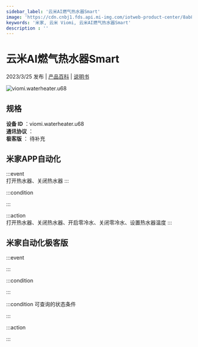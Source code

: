```yaml
---
sidebar_label: '云米AI燃气热水器Smart'
image: 'https://cdn.cnbj1.fds.api.mi-img.com/iotweb-product-center/8ab834a44f1bb404e0eb01d96434d850_1677568305890.png?GalaxyAccessKeyId=AKVGLQWBOVIRQ3XLEW&Expires=9223372036854775807&Signature=v5Lnu3WRLw4Lt98gP6891GWF3ng='
keywords: '米家, 云米 Viomi, 云米AI燃气热水器Smart'
description : ''
---
```

# 云米AI燃气热水器Smart

2023/3/25 发布 | [产品百科](https://home.mi.com/webapp/content/baike/product/index.html?model=viomi.waterheater.u68/) | [说明书](https://home.mi.com/views/introduction.html?model=viomi.waterheater.u68&region=cn)

![viomi.waterheater.u68](https://cdn.cnbj1.fds.api.mi-img.com/iotweb-product-center/8ab834a44f1bb404e0eb01d96434d850_1677568305890.png?GalaxyAccessKeyId=AKVGLQWBOVIRQ3XLEW&Expires=9223372036854775807&Signature=v5Lnu3WRLw4Lt98gP6891GWF3ng=)

## 规格  
> 
**设备 ID** ：viomi.waterheater.u68  
**通讯协议** ：  
**极客版**  ： 待补充 


## 米家APP自动化  

:::event  
打开热水器、关闭热水器
:::

:::condition  

:::

:::action   
打开热水器、关闭热水器、开启零冷水、关闭零冷水、设置热水器温度
:::

## 米家自动化极客版  

:::event  

:::

:::condition  

:::

:::condition 可查询的状态条件  

:::

:::action  

:::

        
